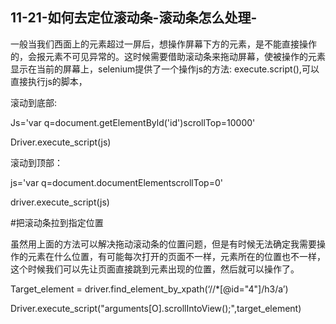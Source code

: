 ## 11-21-如何去定位滚动条-滚动条怎么处理-

一般当我们西面上的元素超过一屏后，想操作屏幕下方的元素，是不能直接操作的，会报元素不可见异常的。这时候需要借助滚动条来拖动屏幕，使被操作的元素显示在当前的屏幕上，selenium提供了一个操作js的方法: execute.script(),可以直接执行js的脚本，

滚动到底部:

Js='var q=document.getElementByld('id')scrollTop=10000'

Driver.execute_script(js)

滚动到顶部：

js='var q=document.documentElementscrollTop=0'

driver.execute_script(js)

\#把滚动条拉到指定位置

虽然用上面的方法可以解决拖动滚动条的位置问题，但是有时候无法确定我需要操作的元素在什么位置，有可能每次打开的页面不一样，元素所在的位置也不一样，这个时候我们可以先让页面直接跳到元素出现的位置，然后就可以操作了。

Target_element = driver.find_element_by_xpath(‘//*[@id="4"]/h3/a’)

Driver.execute_script("arguments[O].scrollIntoView();",target_element)
